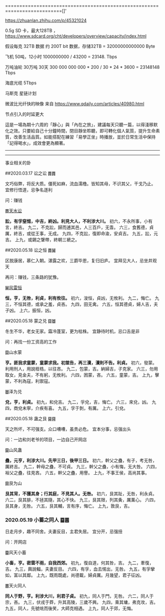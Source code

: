==========================================================================[]'

https://zhuanlan.zhihu.com/p/45321024

0.5g SD 卡，最大128TB ，https://www.sdcard.org/cht/developers/overview/capacity/index.html

假设每克 32TB 数据  约 200T bit 数据，存储32TB = 32000000000000 Byte

飞机 50吨，12小时  1000000000 / 43200 = 23148. Tbps

万吨油轮 30万吨  30天   300 000 000 000 * 200 / 30 * 24 * 3600 = 23148148 Tbps 

海底光缆 5Tbps



马斯克 星链计划 



微波比光纤快的映像 来自 https://www.qdaily.com/articles/40980.html

节点引入的时延更大



這是一場為期十六周的「靜心」與「內在之旅」，建議每天只聽一篇，以得淺移默化之效。只要給自己十分鐘時間，閉目靜坐聆聽，即可轉化個人氣質，提升生命素質，改善生活品質。如能搭配在練習「易學正坐」時播放，並於日常生活中保持「記得喝水」，成效會更為顯著。

---



----

事业相关的卦

##2020.03.17 讼之讼 ䷅䷅

文巧俗弊，将反大质。僵死如麻，流血濡橹。皆知其母，不识其父，干戈乃止。
宜修行悟道，忌争名逐利

问：赚钱

䷅[天水讼](https://www.eee-learning.com/book/neweee06)

**訟，有孚窒惕，中吉，終凶。利見大人，不利涉大川。**
初六，不永所事，小有言，終吉。
九二，不克訟，歸而逋其邑，人三百戶，无眚。
六三，食舊德，貞厲，終吉，或從王事，无成。
九四，不克訟，復即命渝，安貞吉。
九五，訟，元吉。
上九，或錫之鞶帶，終朝三褫之。

##2020.05.18 讼之恒 ䷅䷟

区脱康居，慕仁入朝。湛露之欢，三爵毕恩，复归旧庐。
宜拜见大人，忌坐井观天

再问：赚钱，三条路的犹豫。

䷟[风雷恒](https://www.eee-learning.com/book/neweee32)

**恒，亨，无咎，利貞，利有攸往。**
初六，浚恒，貞凶，无攸利。
九二，悔亡。
九三，不恒其德，或承之羞，貞吝。
九四，田无禽。
六五，恒其德貞，婦人吉，夫子凶。
上六，振恒，凶。

##2020.05.18 蒙之兑 ䷃䷹

冬生不华，老女无家。霜冷蓬室，更为枯株。
宜静待时机，忌口舌是非

问：再找一份工资高的工作

䷃山水蒙

**亨。匪我求童蒙，童蒙求我。初筮告，再三瀆，瀆則不告。利貞。**
初六，發蒙。利用刑人，用說桎梏，以往吝。
九二，包蒙，吉。納婦吉，子克家。
六三，勿用取女，見金夫，不有躬，无攸利。
六四，困蒙，吝。
六五，童蒙，吉。
上九，擊蒙，不利為寇，利禦寇。

䷹泽为兑

**兌，亨，利貞。**
初九，和兌吉。
九二，孚兌，吉，悔亡。
六三，來兌，凶。
九四，商兌未寧，介疾有喜。
九五，孚于剝，有厲。
上六，引兌。

##2020.05.18 蛊之艮 ䷑䷳

天之所坏，不可强支。众口嘈嘈，虽贵必危。
宜本分事，忌强出头

问：一边和刘老爷的项目，一边自己开网店

䷑山风蛊

**蠱，元亨，利涉大川。先甲三日，後甲三日。**
初六，幹父之蠱，有子，考无咎，厲終吉。
九二，幹母之蠱，不可貞。
九三，幹父之蠱，小有悔，无大咎。
六四，裕父之蠱，往見吝。
六五，幹父之蠱，用譽。
上九，不事王侯，高尚其事。

䷳艮为山

**艮其背，不獲其身；行其庭，不見其人。无咎。**
初六，艮其趾，无咎，利永貞。
六二，艮其腓，不拯其隨，其心不快。
九三，艮其限，列其夤，厲薰心。
六四，艮其身，无咎。
六五，艮其輔，言有序，悔亡。
上九，敦艮，吉。

### 2020.05.19 小蓄之同人 ䷈䷌

日走月步，趣不同舍。夫妻反目，主君失居。
宜分开，忌强扭

问：开网店

䷈风天小蓄

**小畜，亨。密雲不雨，自我西郊。**
初九，復自道，何其咎，吉。
九二，牽復，吉。
九三，輿說輻，夫妻反目。
六四，有孚，血去惕出，无咎。
九五，有孚攣如，富以其鄰。
上九，既雨既處，尚德載，婦貞厲。月幾望，君子征凶。

䷌天火同人

**同人于野，亨。利涉大川，利君子貞。**
初九，同人于門，无咎。
六二，同人于宗，吝。
九三，伏戎于莽，升其高陵，三歲不興。
九四，乘其墉，弗克攻，吉。
九五，同人，先號咷而後笑，大師克相遇。
上九，同人于郊，无悔。